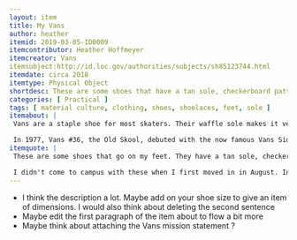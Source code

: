 ```yaml
---
layout: item
title: My Vans 
author: heather
itemid: 2019-03-05-ID0009
itemcontributor: Heather Hoffmeyer
itemcreator: Vans
itemsubject:http://id.loc.gov/authorities/subjects/sh85123744.html
itemdate: circa 2018
itemtype: Physical Object
shortdesc: These are some shoes that have a tan sole, checkerboard pattern, black toe area, white laces, a white mid-sole, and they are a size 8 in women's.
categories: [ Practical ]
tags: [ material culture, clothing, shoes, shoelaces, feet, sole ]
itemabout: |
 Vans are a staple shoe for most skaters. Their waffle sole makes it very useful when gripping the board. I brought these shoes to campus because they gripped my razor scooter well, which I use to go to classes when the weather is nice.

 In 1977, Vans #36, the Old Skool, debuted with the now famous Vans Sidestripe. The Old Skool is Vans' first skate shoe that incorporated leather panels for increased durability. What first started as a random doodle by Paul Van Doren, originally referred to as the "jazz stripe," has become the unmistakable hallmark of the Vans brand. Over time, skaters adopted Vans as their favorite shoe in California due to their durability and usefulness in skating.
itemquote: |
 These are some shoes that go on my feet. They have a tan sole, checkerboard pattern, black toe area, white laces, and a white mid-sole.

 I didn't come to campus with these when I first moved in in August. Instead, I bought them over Labor Day weekend because I needed some shoes that didn't wear down so fast on my razor scooter. They've now become incorporated into my wardrobe and even changed how I dressed. They are now used more for fashion rather than their function.
---
```

- I think the description a lot. Maybe add on your shoe size to give an item of dimensions. I would also think about deleting the second sentence
- Maybe edit the first paragraph of the item about to flow a bit more
- Maybe think about attaching the Vans mission statement ?
